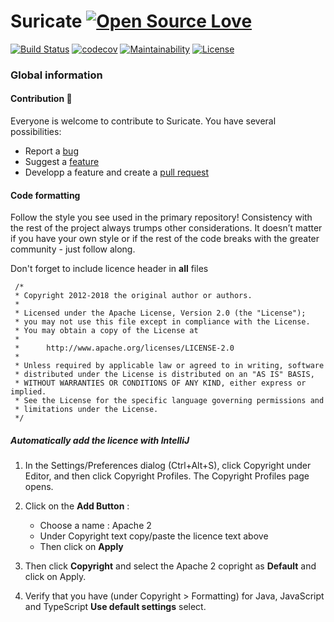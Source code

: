 # Suricate [![Open Source Love](https://badges.frapsoft.com/os/v3/open-source-150x25.png?v=103)](https://github.com/ellerbrock/open-source-badges/)

[![Build Status](https://travis-ci.org/suricate-io/suricate.svg?branch=master)](https://travis-ci.org/suricate-io/suricate)
[![codecov](https://codecov.io/gh/suricate-io/suricate/branch/master/graph/badge.svg)](https://codecov.io/gh/suricate-io/suricate)
[![Maintainability](https://api.codeclimate.com/v1/badges/093032ef74459c9f8a44/maintainability)](https://codeclimate.com/github/suricate-io/suricate/maintainability)
[![License](https://img.shields.io/badge/License-Apache%202.0-blue.svg)](https://opensource.org/licenses/Apache-2.0)

### Global information
#### Contribution :beers:
Everyone is welcome to contribute to Suricate. You have several possibilities:
* Report a [bug](https://github.com/suricate-io/suricate/issues/new?template=bug.md)
* Suggest a [feature](https://github.com/suricate-io/suricate/issues/new?template=improvement.md)
* Developp a feature and create a [pull request](https://github.com/suricate-io/suricate/pulls)

#### Code formatting

Follow the style you see used in the primary repository! Consistency with the rest of the project always trumps other considerations. It doesn’t matter if you have your own style or if the rest of the code breaks with the greater community - just follow along.

Don't forget to include licence header in **all** files
```
 /*
 * Copyright 2012-2018 the original author or authors.
 *
 * Licensed under the Apache License, Version 2.0 (the "License");
 * you may not use this file except in compliance with the License.
 * You may obtain a copy of the License at
 *
 *      http://www.apache.org/licenses/LICENSE-2.0
 *
 * Unless required by applicable law or agreed to in writing, software
 * distributed under the License is distributed on an "AS IS" BASIS,
 * WITHOUT WARRANTIES OR CONDITIONS OF ANY KIND, either express or implied.
 * See the License for the specific language governing permissions and
 * limitations under the License.
 */
```

##### Automatically add the licence with IntelliJ

1. In the Settings/Preferences dialog (Ctrl+Alt+S), click Copyright under Editor, 
and then click Copyright Profiles. The Copyright Profiles page opens.

2. Click on the **Add Button** :
    * Choose a name : Apache 2
    * Under Copyright text copy/paste the licence text above
    * Then click on **Apply**
    
3. Then click **Copyright** and select the Apache 2 copright as **Default** and click on Apply.

4. Verify that you have (under Copyright > Formatting) for Java, JavaScript and TypeScript **Use default settings** select. 
